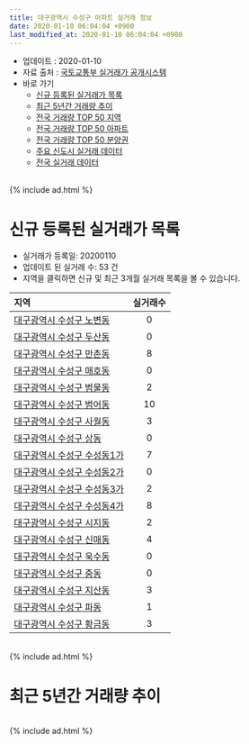 ```yaml
---
title: 대구광역시 수성구 아파트 실거래 정보
date: 2020-01-10 06:04:04 +0900
last_modified_at: 2020-01-10 06:04:04 +0900
---
```


* 업데이트 : 2020-01-10
* 자료 출처 : [국토교통부 실거래가 공개시스템](http://rt.molit.go.kr)
* 바로 가기
    * [신규 등록된 실거래가 목록](#신규-등록된-실거래가-목록)
    * [최근 5년간 거래량 추이](#최근-5년간-거래량-추이)
    * [전국 거래량 TOP 50 지역](https://inasie.github.io/apt-trade-info/최근-3개월-전국에서-가장-거래가-많이-발생한-지역)
    * [전국 거래량 TOP 50 아파트](https://inasie.github.io/apt-trade-info/최근-3개월-전국에서-가장-거래가-많이-발생한-아파트)
    * [전국 거래량 TOP 50 분양권](https://inasie.github.io/apt-trade-info/최근-3개월-전국에서-가장-거래가-많이-발생한-분양권)
    * [주요 신도시 실거래 데이터](https://inasie.github.io/apt-trade-info/주요-신도시)
    * [전국 실거래 데이터](https://inasie.github.io/apt-trade-info/전국)

<br>
{% include ad.html %}
<br>

# 신규 등록된 실거래가 목록
* 실거래가 등록일: 20200110
* 업데이트 된 실거래 수: 53 건
* 지역을 클릭하면 신규 및 최근 3개월 실거래 목록을 볼 수 있습니다.


|지역|실거래수|
|:---|:---:|
|[대구광역시 수성구 노변동](https://inasie.github.io/apt-trade-info/대구광역시-수성구-노변동)|0|
|[대구광역시 수성구 두산동](https://inasie.github.io/apt-trade-info/대구광역시-수성구-두산동)|0|
|[대구광역시 수성구 만촌동](https://inasie.github.io/apt-trade-info/대구광역시-수성구-만촌동)|8|
|[대구광역시 수성구 매호동](https://inasie.github.io/apt-trade-info/대구광역시-수성구-매호동)|0|
|[대구광역시 수성구 범물동](https://inasie.github.io/apt-trade-info/대구광역시-수성구-범물동)|2|
|[대구광역시 수성구 범어동](https://inasie.github.io/apt-trade-info/대구광역시-수성구-범어동)|10|
|[대구광역시 수성구 사월동](https://inasie.github.io/apt-trade-info/대구광역시-수성구-사월동)|3|
|[대구광역시 수성구 상동](https://inasie.github.io/apt-trade-info/대구광역시-수성구-상동)|0|
|[대구광역시 수성구 수성동1가](https://inasie.github.io/apt-trade-info/대구광역시-수성구-수성동1가)|7|
|[대구광역시 수성구 수성동2가](https://inasie.github.io/apt-trade-info/대구광역시-수성구-수성동2가)|0|
|[대구광역시 수성구 수성동3가](https://inasie.github.io/apt-trade-info/대구광역시-수성구-수성동3가)|2|
|[대구광역시 수성구 수성동4가](https://inasie.github.io/apt-trade-info/대구광역시-수성구-수성동4가)|8|
|[대구광역시 수성구 시지동](https://inasie.github.io/apt-trade-info/대구광역시-수성구-시지동)|2|
|[대구광역시 수성구 신매동](https://inasie.github.io/apt-trade-info/대구광역시-수성구-신매동)|4|
|[대구광역시 수성구 욱수동](https://inasie.github.io/apt-trade-info/대구광역시-수성구-욱수동)|0|
|[대구광역시 수성구 중동](https://inasie.github.io/apt-trade-info/대구광역시-수성구-중동)|0|
|[대구광역시 수성구 지산동](https://inasie.github.io/apt-trade-info/대구광역시-수성구-지산동)|3|
|[대구광역시 수성구 파동](https://inasie.github.io/apt-trade-info/대구광역시-수성구-파동)|1|
|[대구광역시 수성구 황금동](https://inasie.github.io/apt-trade-info/대구광역시-수성구-황금동)|3|


<br>
{% include ad.html %}
<br>

# 최근 5년간 거래량 추이


<div style="width:100%;">
    <canvas id="deal_progress" height="200"></canvas>
</div>

<script>
new Chart(document.getElementById("deal_progress"), {
    type: 'line',
    data: {
        labels: ['201501','201502','201503','201504','201505','201506','201507','201508','201509','201510','201511','201512','201601','201602','201603','201604','201605','201606','201607','201608','201609','201610','201611','201612','201701','201702','201703','201704','201705','201706','201707','201708','201709','201710','201711','201712','201801','201802','201803','201804','201805','201806','201807','201808','201809','201810','201811','201812','201901','201902','201903','201904','201905','201906','201907','201908','201909','201910','201911','201912','202001'],
        datasets: [{
            label: '매매',
            pointRadius: 1,
            data: [721, 611, 865, 746, 578, 608, 562, 371, 380, 391, 258, 159, 135, 174, 231, 235, 218, 260, 286, 409, 467, 621, 405, 321, 243, 306, 392, 385, 546, 890, 1352, 869, 425, 336, 403, 375, 576, 612, 687, 339, 404, 413, 312, 536, 622, 451, 347, 230, 235, 157, 269, 288, 299, 375, 419, 440, 383, 648, 771, 375, 20],
            borderColor: "rgba(255, 201, 14, 1)",
            backgroundColor: "rgba(255, 201, 14, 0.5)",
            fill: false,
            lineTension: 0
        },{
            label: '전월세',
            pointRadius: 1,
            data: [538, 446, 468, 341, 360, 371, 397, 381, 363, 519, 391, 482, 409, 447, 347, 344, 283, 306, 330, 321, 387, 465, 385, 453, 387, 441, 351, 246, 308, 285, 367, 396, 423, 418, 486, 455, 472, 420, 467, 370, 396, 397, 374, 393, 391, 456, 418, 488, 551, 475, 451, 369, 324, 338, 370, 441, 376, 489, 453, 223, 27],
            borderColor: "rgba(0, 141, 185, 1)",
            backgroundColor: "rgba(0, 141, 185, 0.5)",
            fill: false,
            lineTension: 0
        }
        ]
    },
    options: {
        responsive: true,
        title: {
            display: false
        },
        tooltips: {
            mode: 'index',
            intersect: false
        },
        hover: {
            mode: 'nearest',
            intersect: true
        },
        scales: {
            xAxes: [{
                display: true,
                scaleLabel: {
                    display: true,
                    labelString: '년/월'
                }
            }],
            yAxes: [{
                display: true,
                ticks: {
                    suggestedMin: 0,
                },
                scaleLabel: {
                    display: true,
                    labelString: '실거래 수'
                }
            }]
        }
    }
});

</script>


<br>
{% include ad.html %}
<br>

